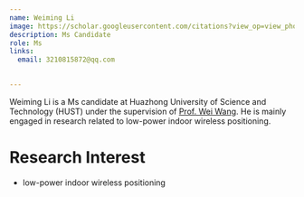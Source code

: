```yaml
---
name: Weiming Li
image: https://scholar.googleusercontent.com/citations?view_op=view_photo&user=5XROK7EAAAAJ&citpid=2
description: Ms Candidate
role: Ms
links:
  email: 3210815872@qq.com

  
---
```


Weiming Li is a Ms candidate at Huazhong University of Science and Technology (HUST) under the supervision of [Prof. Wei Wang](https://eic.hust.edu.cn/professor/wangwei/index.html). He is mainly engaged in research related to low-power indoor wireless positioning.


Research Interest
======
+ low-power indoor wireless positioning